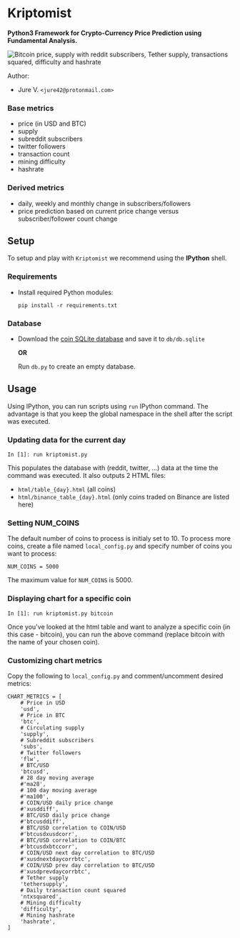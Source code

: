# Kriptomist
**Python3 Framework for Crypto-Currency Price Prediction using Fundamental Analysis.**

![Bitcoin price, supply with reddit subscribers, Tether supply, transactions squared, difficulty and hashrate](https://i.imgur.com/CridKuT.png)

Author:
- Jure V. `<jure42@protonmail.com>`

### Base metrics
- price (in USD and BTC)
- supply
- subreddit subscribers
- twitter followers
- transaction count
- mining difficulty
- hashrate

### Derived metrics
- daily, weekly and monthly change in subscribers/followers
- price prediction based on current price change versus subscriber/follower count change


## Setup
To setup and play with `Kriptomist` we recommend using the **IPython** shell.

### Requirements
- Install required Python modules:

      pip install -r requirements.txt

### Database
- Download the [coin SQLite database](https://bit.ly/31fv8CX) and save it to `db/db.sqlite`
  
  **OR**
  
  Run `db.py` to create an empty database.
  
## Usage
Using IPython, you can run scripts using `run` IPython command. The advantage is that you keep the global namespace in the shell after the script was executed.

### Updating data for the current day
    In [1]: run kriptomist.py

This populates the database with (reddit, twitter, ...) data at the time the command was executed.
It also outputs 2 HTML files: 
- `html/table_{day}.html` (all coins)
- `html/binance_table_{day}.html` (only coins traded on Binance are listed here)

### Setting NUM_COINS
The default number of coins to process is initialy set to 10. To process more coins, create a file named `local_config.py` and specify number of coins you want to process:

    NUM_COINS = 5000

The maximum value for `NUM_COINS` is 5000.

### Displaying chart for a specific coin
    In [1]: run kriptomist.py bitcoin

Once you've looked at the html table and want to analyze a specific coin (in this case - bitcoin), you can run the above command (replace bitcoin with the name of your chosen coin).

### Customizing chart metrics
Copy the following to `local_config.py` and comment/uncomment desired metrics:

    CHART_METRICS = [
        # Price in USD
        'usd',
        # Price in BTC
        'btc',
        # Circulating supply
        'supply',
        # Subreddit subscribers
        'subs',
        # Twitter followers
        'flw',
        # BTC/USD
        'btcusd',
        # 28 day moving average
        #'ma28',
        # 100 day moving average
        #'ma100',
        # COIN/USD daily price change
        #'xusddiff',
        # BTC/USD daily price change
        #'btcusddiff',
        # BTC/USD correlation to COIN/USD
        #'btcusdxusdcorr',
        # BTC/USD correlation to COIN/BTC
        #'btcusdxbtccorr',
        # COIN/USD next day correlation to BTC/USD
        #'xusdnextdaycorrbtc',
        # COIN/USD prev day correlation to BTC/USD
        #'xusdprevdaycorrbtc',
        # Tether supply
        'tethersupply',
        # Daily transaction count squared
        'ntxsquared',
        # Mining difficulty
        'difficulty',
        # Mining hashrate
        'hashrate',
    ]
